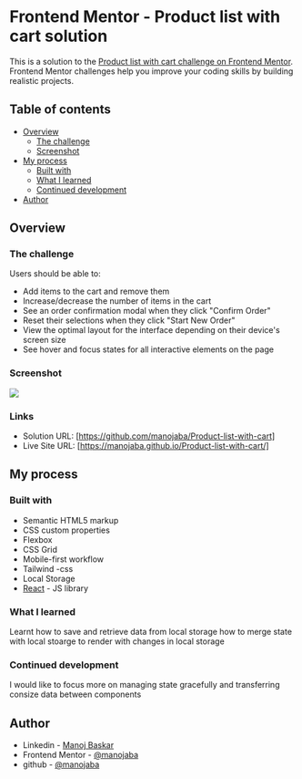 # Frontend Mentor - Product list with cart solution

This is a solution to the [Product list with cart challenge on Frontend Mentor](https://www.frontendmentor.io/challenges/product-list-with-cart-5MmqLVAp_d). Frontend Mentor challenges help you improve your coding skills by building realistic projects. 

## Table of contents

- [Overview](#overview)
  - [The challenge](#the-challenge)
  - [Screenshot](#screenshot)
- [My process](#my-process)
  - [Built with](#built-with)
  - [What I learned](#what-i-learned)
  - [Continued development](#continued-development)
- [Author](#author)




## Overview

### The challenge

Users should be able to:

- Add items to the cart and remove them
- Increase/decrease the number of items in the cart
- See an order confirmation modal when they click "Confirm Order"
- Reset their selections when they click "Start New Order"
- View the optimal layout for the interface depending on their device's screen size
- See hover and focus states for all interactive elements on the page

### Screenshot

![](./screenshot.png)



### Links

- Solution URL: [https://github.com/manojaba/Product-list-with-cart]
- Live Site URL: [https://manojaba.github.io/Product-list-with-cart/]

## My process

### Built with

- Semantic HTML5 markup
- CSS custom properties
- Flexbox
- CSS Grid
- Mobile-first workflow
- Tailwind -css
- Local Storage
- [React](https://reactjs.org/) - JS library


### What I learned

Learnt how to save and retrieve data from local storage how to merge state with local stoarge to render with changes in local storage

### Continued development

I would like to focus more on managing state gracefully and transferring consize data between components



## Author

- Linkedin - [Manoj Baskar](https://www.linkedin.com/in/manoj-baskar-42a734159/)
- Frontend Mentor - [@manojaba](https://www.frontendmentor.io/profile/manojaba)
- github - [@manojaba](https://github.com/manojaba)




